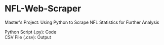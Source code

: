 # NFL-Web-Scraper
Master's Project: Using Python to Scrape NFL Statistics for Further Analysis

Python Script (.py): Code  
CSV File (.csv): Output
